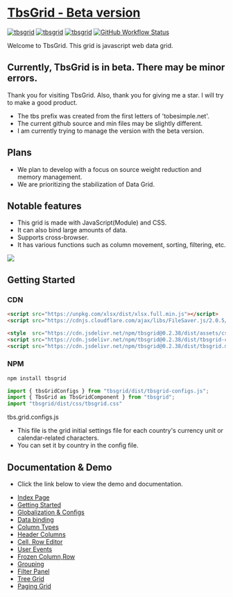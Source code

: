 # [TbsGrid - Beta version](https://tobesimple.net)
<p>
<a href="https://tobesimple.net/" target="_blank"><img alt="tbsgrid" src="https://img.shields.io/badge/Html-CSS-blue"></a> 
<a href="https://tobesimple.net/" target="_blank"><img alt="tbsgrid" src="https://img.shields.io/badge/Pure-Javascript-blue"></a> 
<a href="https://tobesimple.net/" target="_blank"><img alt="tbsgrid" src="https://img.shields.io/badge/Web-Grid-blue"></a>
<a href="https://tobesimple.net/"><img alt="GitHub Workflow Status" src="https://img.shields.io/badge/build-0.2.38-blue"></a>
</p>

Welcome to TbsGrid.
This grid is javascript web data grid.

Currently, TbsGrid is in beta.
There may be minor errors.
---

Thank you for visiting TbsGrid.
Also, thank you for giving me a star.
I will try to make a good product.

- The tbs prefix was created from the first letters of 'tobesimple.net'.
- The current github source and min files may be slightly different.
- I am currently trying to manage the version with the beta version.

## Plans

- We plan to develop with a focus on source weight reduction and memory management.
- We are prioritizing the stabilization of Data Grid.

## Notable features

- This grid is made with JavaScript(Module) and CSS.
- It can also bind large amounts of data.
- Supports cross-browser.
- It has various functions such as column movement, sorting, filtering, etc.

<img src="https://github.com/user-attachments/assets/9f13ba36-9566-42cf-907b-735c5821c3da">

## Getting Started

### CDN
```html 
<script src="https://unpkg.com/xlsx/dist/xlsx.full.min.js"></script>
<script src="https://cdnjs.cloudflare.com/ajax/libs/FileSaver.js/2.0.5/FileSaver.min.js"></script>

<style  src="https://cdn.jsdelivr.net/npm/tbsgrid@0.2.38/dist/assets/css/tbsgrid.css" />
<script src="https://cdn.jsdelivr.net/npm/tbsgrid@0.2.38/dist/tbsgrid-configs.js" />
<script src="https://cdn.jsdelivr.net/npm/tbsgrid@0.2.38/dist/tbsgrid.min.js" />

```
### NPM 
```js 
npm install tbsgrid

import { tbsGridConfigs } from "tbsgrid/dist/tbsgrid-configs.js";
import { TbsGrid as TbsGridComponent } from "tbsgrid";
import "tbsgrid/dist/css/tbsgrid.css"
```

tbs.grid.configs.js

- This file is the grid initial settings file for each country's currency unit or calendar-related characters.
- You can set it by country in the config file.

## Documentation & Demo

- Click the link below to view the demo and documentation.

* [Index Page](https://tobesimple.net)
* [Getting Started](https://tobesimple.net/page70/page70_001.php)
* [Globalization & Configs](https://tobesimple.net/page70/page70_003.php)
* [Data binding](https://tobesimple.net/page71/page71_001.php)
* [Column Types](https://tobesimple.net/page72/page72_001.php)
* [Header Columns](https://tobesimple.net/page73/page73_002.php)
* [Cell, Row Editor](https://tobesimple.net/page74/page74_001.php)
* [User Events](https://tobesimple.net/page75/page75_001.php)  
* [Frozen Column,Row](https://tobesimple.net/page76/page76_001.php)
* [Grouping](https://tobesimple.net/page78/page78_001.php)
* [Filter Panel](https://tobesimple.net/page79/page79_001.php)
* [Tree Grid](https://tobesimple.net/page81/page81_001.php)
* [Paging Grid](https://tobesimple.net/page82/page82_001.php)



